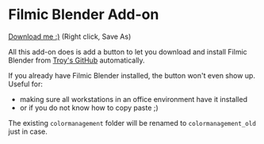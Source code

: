 # Filmic Blender Add-on

[Download me :)](https://raw.githubusercontent.com/gregzaal/filmic-blender-add-on/master/filmic_blender.py) (Right click, Save As)

All this add-on does is add a button to let you download and install Filmic Blender from [Troy's GitHub](https://github.com/sobotka/filmic-blender) automatically.

If you already have Filmic Blender installed, the button won't even show up. Useful for:

- making sure all workstations in an office environment have it installed
- or if you do not know how to copy paste ;)

The existing `colormanagement` folder will be renamed to `colormanagement_old` just in case.
